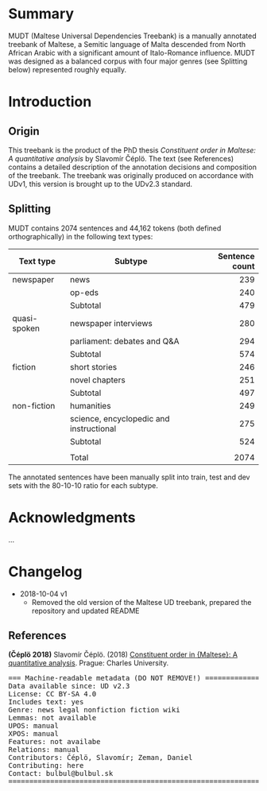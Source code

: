 # Summary
MUDT (Maltese Universal Dependencies Treebank) is a manually annotated treebank of Maltese, a Semitic language of Malta descended from North African Arabic with a significant amount of Italo-Romance influence.
MUDT was designed as a balanced corpus with four major genres (see Splitting below) represented roughly equally.

# Introduction
## Origin
This treebank is the product of the PhD thesis *Constituent order in Maltese: A quantitative analysis* by Slavomír Čéplö. The text (see References) contains a detailed description of the annotation decisions and composition of the treebank.
The treebank was originally produced on accordance with UDv1, this version is brought up to the UDv2.3 standard.

## Splitting
MUDT contains 2074 sentences and 44,162 tokens (both defined orthographically) in the following text types:

| Text type    | Subtype                                 | Sentence count |
|--------------|-----------------------------------------|---------------:|
| newspaper    | news                                    | 239            |
|              | op-eds                                  | 240            |
|              | Subtotal                                | 479            |
| quasi-spoken | newspaper interviews                    | 280            |
|              | parliament: debates and Q&A             | 294            |
|              | Subtotal                                | 574            |
| fiction      | short stories                           | 246            |
|              | novel chapters                          | 251            |
|              | Subtotal                                | 497            |
| non-fiction  | humanities                              | 249            |
|              | science, encyclopedic and instructional | 275            |
|              | Subtotal                                | 524            |
|              |                                         |                |
|              | Total                                   | 2074           |

The annotated sentences have been manually split into train, test and dev sets with the 80-10-10 ratio for each subtype.

# Acknowledgments

...

# Changelog
* 2018-10-04 v1
	* Removed the old version of the Maltese UD treebank, prepared the repository and updated README

## References

**(Čéplö 2018)** Slavomír Čéplö. (2018) [Constituent order in {Maltese}: A quantitative analysis](http://www.bulbul.sk/phd/Text/Slavomir_Ceplo-text.pdf). Prague: Charles University.


<pre>
=== Machine-readable metadata (DO NOT REMOVE!) ================================
Data available since: UD v2.3
License: CC BY-SA 4.0
Includes text: yes
Genre: news legal nonfiction fiction wiki
Lemmas: not available
UPOS: manual
XPOS: manual
Features: not availabe
Relations: manual
Contributors: Čéplö, Slavomír; Zeman, Daniel
Contributing: here
Contact: bulbul@bulbul.sk
===============================================================================
</pre>
